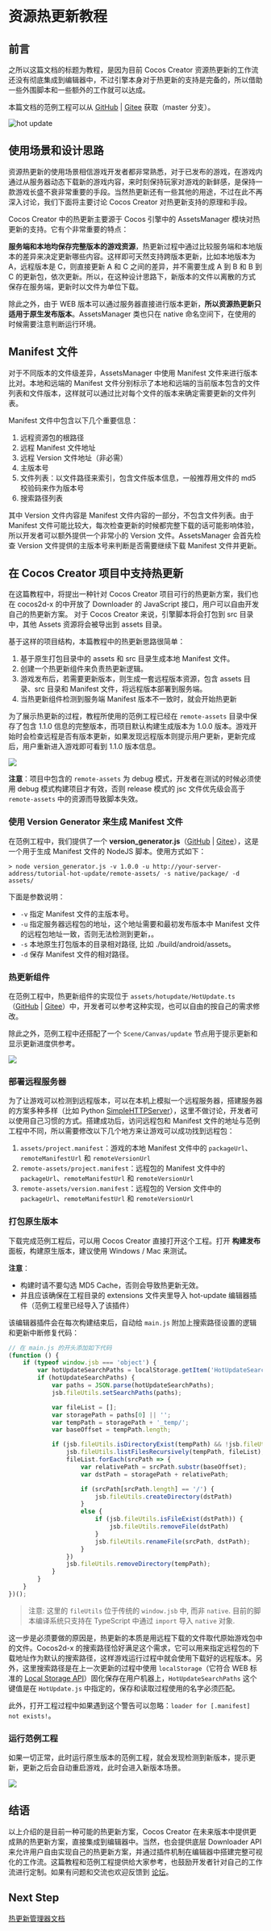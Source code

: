 # 资源热更新教程

## 前言

之所以这篇文档的标题为教程，是因为目前 Cocos Creator 资源热更新的工作流还没有彻底集成到编辑器中，不过引擎本身对于热更新的支持是完备的，所以借助一些外围脚本和一些额外的工作就可以达成。

本篇文档的范例工程可以从 [GitHub](https://github.com/cocos-creator/tutorial-hot-update/tree/master) | [Gitee](https://gitee.com/mirrors_cocos-creator/tutorial-hot-update/tree/master) 获取（master 分支）。

![hot update](./hot-update/title.jpg)

## 使用场景和设计思路

资源热更新的使用场景相信游戏开发者都非常熟悉，对于已发布的游戏，在游戏内通过从服务器动态下载新的游戏内容，来时刻保持玩家对游戏的新鲜感，是保持一款游戏长盛不衰非常重要的手段。当然热更新还有一些其他的用途，不过在此不再深入讨论，我们下面将主要讨论 Cocos Creator 对热更新支持的原理和手段。

Cocos Creator 中的热更新主要源于 Cocos 引擎中的 AssetsManager 模块对热更新的支持。它有个非常重要的特点：

**服务端和本地均保存完整版本的游戏资源**，热更新过程中通过比较服务端和本地版本的差异来决定更新哪些内容。这样即可天然支持跨版本更新，比如本地版本为 A，远程版本是 C，则直接更新 A 和 C 之间的差异，并不需要生成 A 到 B 和 B 到 C 的更新包，依次更新。所以，在这种设计思路下，新版本的文件以离散的方式保存在服务端，更新时以文件为单位下载。

除此之外，由于 WEB 版本可以通过服务器直接进行版本更新，**所以资源热更新只适用于原生发布版本**。AssetsManager 类也只在 native 命名空间下，在使用的时候需要注意判断运行环境。

## Manifest 文件

对于不同版本的文件级差异，AssetsManager 中使用 Manifest 文件来进行版本比对。本地和远端的 Manifest 文件分别标示了本地和远端的当前版本包含的文件列表和文件版本，这样就可以通过比对每个文件的版本来确定需要更新的文件列表。

Manifest 文件中包含以下几个重要信息：

1. 远程资源包的根路径
2. 远程 Manifest 文件地址
3. 远程 Version 文件地址（非必需）
4. 主版本号
5. 文件列表：以文件路径来索引，包含文件版本信息，一般推荐用文件的 md5 校验码来作为版本号
6. 搜索路径列表

其中 Version 文件内容是 Manifest 文件内容的一部分，不包含文件列表。由于 Manifest 文件可能比较大，每次检查更新的时候都完整下载的话可能影响体验，所以开发者可以额外提供一个非常小的 Version 文件。AssetsManager 会首先检查 Version 文件提供的主版本号来判断是否需要继续下载 Manifest 文件并更新。

## 在 Cocos Creator 项目中支持热更新

在这篇教程中，将提出一种针对 Cocos Creator 项目可行的热更新方案，我们也在 cocos2d-x 的中开放了 Downloader 的 JavaScript 接口，用户可以自由开发自己的热更新方案。
对于 Cocos Creator 来说，引擎脚本将会打包到 src 目录中，其他 Assets 资源将会被导出到 assets 目录。

基于这样的项目结构，本篇教程中的热更新思路很简单：

1. 基于原生打包目录中的 assets 和 src 目录生成本地 Manifest 文件。
2. 创建一个热更新组件来负责热更新逻辑。
3. 游戏发布后，若需要更新版本，则生成一套远程版本资源，包含 assets 目录、src 目录和 Manifest 文件，将远程版本部署到服务端。
4. 当热更新组件检测到服务端 Manifest 版本不一致时，就会开始热更新

为了展示热更新的过程，教程所使用的范例工程已经在 `remote-assets` 目录中保存了包含 1.1.0 信息的完整版本，而项目默认构建生成版本为 1.0.0 版本。游戏开始时会检查远程是否有版本更新，如果发现远程版本则提示用户更新，更新完成后，用户重新进入游戏即可看到 1.1.0 版本信息。

![](./hot-update/table.png)

**注意**：项目中包含的 `remote-assets` 为 debug 模式，开发者在测试的时候必须使用 debug 模式构建项目才有效，否则 release 模式的 jsc 文件优先级会高于 `remote-assets` 中的资源而导致脚本失效。

### 使用 Version Generator 来生成 Manifest 文件

在范例工程中，我们提供了一个 **version_generator.js**（[GitHub](https://github.com/cocos-creator/tutorial-hot-update/blob/master/version_generator.js) | [Gitee](https://gitee.com/mirrors_cocos-creator/tutorial-hot-update/blob/master/version_generator.js)），这是一个用于生成 Manifest 文件的 NodeJS 脚本。使用方式如下：

```
> node version_generator.js -v 1.0.0 -u http://your-server-address/tutorial-hot-update/remote-assets/ -s native/package/ -d assets/
```

下面是参数说明：

- `-v` 指定 Manifest 文件的主版本号。
- `-u` 指定服务器远程包的地址，这个地址需要和最初发布版本中 Manifest 文件的远程包地址一致，否则无法检测到更新，。
- `-s` 本地原生打包版本的目录相对路径, 比如 ./build/android/assets。
- `-d` 保存 Manifest 文件的相对路径。

### 热更新组件

在范例工程中，热更新组件的实现位于 `assets/hotupdate/HotUpdate.ts`（[GitHub](https://github.com/cocos-creator/tutorial-hot-update/blob/master/assets/hotupdate/HotUpdate.ts) | [Gitee](https://gitee.com/mirrors_cocos-creator/tutorial-hot-update/blob/master/assets/hotupdate/HotUpdate.ts)）中，开发者可以参考这种实现，也可以自由的按自己的需求修改。

除此之外，范例工程中还搭配了一个 `Scene/Canvas/update` 节点用于提示更新和显示更新进度供参考。

![](./hot-update/editor.png)

### 部署远程服务器

为了让游戏可以检测到远程版本，可以在本机上模拟一个远程服务器，搭建服务器的方案多种多样（比如 Python [SimpleHTTPServer](https://docs.python.org/2/library/simplehttpserver.html)），这里不做讨论，开发者可以使用自己习惯的方式。搭建成功后，访问远程包和 Manifest 文件的地址与范例工程中不同，所以需要修改以下几个地方来让游戏可以成功找到远程包：

1. `assets/project.manifest`：游戏的本地 Manifest 文件中的 `packageUrl`、`remoteManifestUrl` 和 `remoteVersionUrl`
2. `remote-assets/project.manifest`：远程包的 Manifest 文件中的 `packageUrl`、`remoteManifestUrl` 和 `remoteVersionUrl`
3. `remote-assets/version.manifest`：远程包的 Version 文件中的 `packageUrl`、`remoteManifestUrl` 和 `remoteVersionUrl`

### 打包原生版本

下载完成范例工程后，可以用 Cocos Creator 直接打开这个工程。打开 **构建发布** 面板，构建原生版本，建议使用 Windows / Mac 来测试。

**注意**：
- 构建时请不要勾选 MD5 Cache，否则会导致热更新无效。
- 并且应该确保在工程目录的 extensions 文件夹里导入 hot-update 编辑器插件（范例工程里已经导入了该插件）

该编辑器插件会在每次构建结束后，自动给 `main.js` 附加上搜索路径设置的逻辑和更新中断修复代码：

```js
// 在 main.js 的开头添加如下代码
(function () {
    if (typeof window.jsb === 'object') {
        var hotUpdateSearchPaths = localStorage.getItem('HotUpdateSearchPaths');
        if (hotUpdateSearchPaths) {
            var paths = JSON.parse(hotUpdateSearchPaths);
            jsb.fileUtils.setSearchPaths(paths);

            var fileList = [];
            var storagePath = paths[0] || '';
            var tempPath = storagePath + '_temp/';
            var baseOffset = tempPath.length;

            if (jsb.fileUtils.isDirectoryExist(tempPath) && !jsb.fileUtils.isFileExist(tempPath + 'project.manifest.temp')) {
                jsb.fileUtils.listFilesRecursively(tempPath, fileList);
                fileList.forEach(srcPath => {
                    var relativePath = srcPath.substr(baseOffset);
                    var dstPath = storagePath + relativePath;

                    if (srcPath[srcPath.length] == '/') {
                        jsb.fileUtils.createDirectory(dstPath)
                    }
                    else {
                        if (jsb.fileUtils.isFileExist(dstPath)) {
                            jsb.fileUtils.removeFile(dstPath)
                        }
                        jsb.fileUtils.renameFile(srcPath, dstPath);
                    }
                })
                jsb.fileUtils.removeDirectory(tempPath);
            }
        }
    }
})();
```

> 注意: 这里的 `fileUtils` 位于传统的 `window.jsb` 中, 而非 `native`. 目前的脚本编译系统只支持在 TypeScript 中通过 `import` 导入 `native` 对象.

这一步是必须要做的原因是，热更新的本质是用远程下载的文件取代原始游戏包中的文件。Cocos2d-x 的搜索路径恰好满足这个需求，它可以用来指定远程包的下载地址作为默认的搜索路径，这样游戏运行过程中就会使用下载好的远程版本。另外，这里搜索路径是在上一次更新的过程中使用 `localStorage`（它符合 WEB 标准的 [Local Storage API](https://developer.mozilla.org/zh-CN/docs/Web/API/Window/localStorage)）固化保存在用户机器上，`HotUpdateSearchPaths` 这个键值是在 `HotUpdate.js` 中指定的，保存和读取过程使用的名字必须匹配。

此外，打开工程过程中如果遇到这个警告可以忽略：`loader for [.manifest] not exists!`。

### 运行范例工程

如果一切正常，此时运行原生版本的范例工程，就会发现检测到新版本，提示更新，更新之后会自动重启游戏，此时会进入新版本场景。

![](./hot-update/update.png)

## 结语

以上介绍的是目前一种可能的热更新方案，Cocos Creator 在未来版本中提供更成熟的热更新方案，直接集成到编辑器中。当然，也会提供底层 Downloader API 来允许用户自由实现自己的热更新方案，并通过插件机制在编辑器中搭建完整可视化的工作流。这篇教程和范例工程提供给大家参考，也鼓励开发者针对自己的工作流进行定制。如果有问题和交流也欢迎反馈到 [论坛](https://forum.cocos.org/c/Creator/58)。

## Next Step

[热更新管理器文档](hot-update-manager.md)
